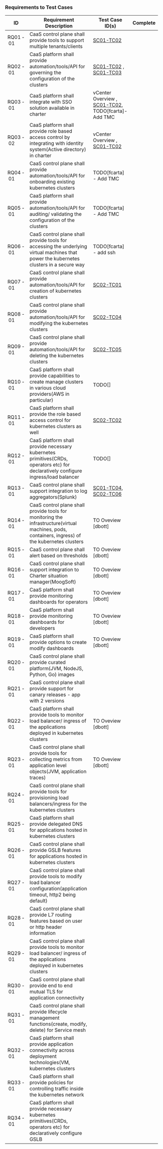 ### Requirements to Test Cases
ID | Requirement Description | Test Case ID(s) | Complete |
--- | --- | --- | --- |
RQ01&#8239;-&#8239;01 | CaaS control plane shall provide tools to support multiple tenants/clients | [SC01-TC02](scenarios/operator/sc01-tc02.md) | |
RQ02&#8239;-&#8239;01 | CaaS platform shall provide automation/tools/API for governing the configuration of the clusters | [SC01-TC02](scenarios/operator/sc01-tc02.md) , [SC01-TC03](scenarios/operator/sc01-tc03.md) | |
RQ03&#8239;-&#8239;01 | CaaS platform shall integrate with SSO solution available in charter | vCenter Overview , [SC01-TC02](scenarios/operator/sc01-tc02.md), TODO[fcarta]-Add TMC | |
RQ03&#8239;-&#8239;02 | CaaS platform shall provide role based access control by integrating with identity system(Active directory) in charter | vCenter Overview , [SC01-TC02](scenarios/operator/sc01-tc02.md) | |
RQ04&#8239;-&#8239;01 | CaaS control plane shall provide automation/tools/API for onboarding existing kubernetes clusters | TODO[fcarta] - Add TMC | |
RQ05&#8239;-&#8239;01 | CaaS platform shall provide automation/tools/API for auditing/ validating the configuration of the clusters | TODO[fcarta] - Add TMC | |
RQ06&#8239;-&#8239;01 | CaaS control plane shall provide tools for accessing the underlying virtual machines that power the kubernetes clusters in a secure way | TODO[fcarta] - add ssh | |
RQ07&#8239;-&#8239;01 | CaaS control plane shall provide automation/tools/API for creation of kubernetes clusters | [SC02-TC01](scenarios/devops/sc02-tc01.md) | |
RQ08&#8239;-&#8239;01 | CaaS control plane shall provide automation/tools/API for modifying the kubernetes clusters | [SC02-TC04](scenarios/devops/sc02-tc04.md) | |
RQ09&#8239;-&#8239;01 | CaaS control plane shall provide automation/tools/API for deleting the kubernetes clusters | [SC02-TC05](scenarios/devops/sc02-tc05.md) | |
RQ10&#8239;-&#8239;01 | CaaS platform shall provide capabilities to create manage clusters in various cloud providers(AWS in particular) | TODO[] | |
RQ11&#8239;-&#8239;01 | CaaS platform shall provide the role based access control for kubernetes clusters as well | [SC02-TC02](scenarios/devops/sc02-tc02.md) | |
RQ12&#8239;-&#8239;01 | CaaS platform shall provide necessary kubernetes primitives(CRDs, operators etc) for declaratively configure ingress/load balancer | TODO[] | |
RQ13&#8239;-&#8239;01 | CaaS control plane shall support integration to log aggregators(Splunk) | [SC01-TC04](scenarios/operator/sc01-tc04.md), [SC02-TC06](scenarios/devops/sc02-tc06.md) | |
RQ14&#8239;-&#8239;01 | CaaS control plane shall provide tools for monitoring the infrastructure(virtual machines, pods, containers, ingress) of the kubernetes clusters | TO Oveview [dbott] | |
RQ15&#8239;-&#8239;01 | CaaS control plane shall alert based on thresholds | TO Oveview [dbott] | |
RQ16&#8239;-&#8239;01 | CaaS control plane shall support integration to Charter situation manager(MoogSoft) | TO Oveview [dbott] | |
RQ17&#8239;-&#8239;01 | CaaS platform shall provide monitoring dashboards for operators | TO Oveview [dbott] | |
RQ18&#8239;-&#8239;01 | CaaS platform shall provide monitoring dashboards for developers | TO Oveview [dbott] | |
RQ19&#8239;-&#8239;01 | CaaS platform shall provide options to create modify dashboards | TO Oveview [dbott] | |
RQ20&#8239;-&#8239;01 | CaaS control plane shall provide curated platform(JVM, NodeJS, Python, Go) images |  | |
RQ21&#8239;-&#8239;01 | CaaS control plane shall provide support for canary releases - app with 2 versions |  | |
RQ22&#8239;-&#8239;01 | CaaS platform shall provide tools to monitor load balancer/ ingress of the applications deployed in kubernetes clusters | TO Oveview [dbott] | |
RQ23&#8239;-&#8239;01 | CaaS control plane shall provide tools for collecting metrics from application level objects(JVM, application traces) | TO Oveview [dbott] | |
RQ24&#8239;-&#8239;01 | CaaS control plane shall provide tools for provisioning load balancers/ingress for the kubernetes clusters |  | |
RQ25&#8239;-&#8239;01 | CaaS platform shall provide delegated DNS for applications hosted in kubernetes clusters |  | |
RQ26&#8239;-&#8239;01 | CaaS control plane shall provide GSLB features for applications hosted in kubernetes clusters |  | |
RQ27&#8239;-&#8239;01 | CaaS control plane shall provide tools to modify load balancer configuration(application timeout, http2 being default) |  | |
RQ28&#8239;-&#8239;01 | CaaS control plane shall provide L7 routing features based on user or http header information |  | |
RQ29&#8239;-&#8239;01 | CaaS control plane shall provide tools to monitor load balancer/ ingress of the applications deployed in kubernetes clusters |  | |
RQ30&#8239;-&#8239;01 | CaaS control plane shall provide end to end mutual TLS for application connectivity |  | |
RQ31&#8239;-&#8239;01 | CaaS control plane shall provide lifecycle management functions(create, modify, delete) for Service mesh |  | |
RQ32&#8239;-&#8239;01 | CaaS platform shall provide application connectivity across deployment technologies(VM, kubernetes clusters |  | |
RQ33&#8239;-&#8239;01 | CaaS platform shall provide policies for controlling traffic inside the kubernetes network |  | |
RQ34&#8239;-&#8239;01 | CaaS platform shall provide necessary kubernetes primitives(CRDs, operators etc) for declaratively configure GSLB |  | |

